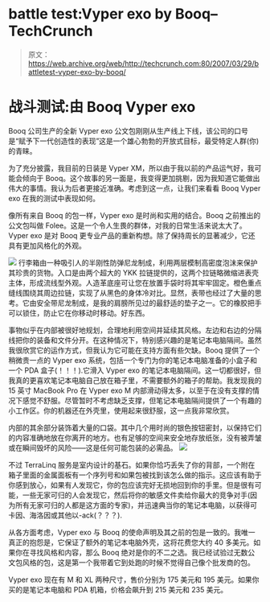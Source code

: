 # battle test:Vyper exo by Booq–TechCrunch

> 原文：<https://web.archive.org/web/http://techcrunch.com:80/2007/03/29/battletest-vyper-exo-by-booq/>

# 战斗测试:由 Booq Vyper exo

Booq 公司生产的全新 Vyper exo 公文包刚刚从生产线上下线，该公司的口号是“赋予下一代创造性的表现”这是一个雄心勃勃的开放式目标，最受特定人群(你)的青睐。

为了充分披露，我目前的日装是 Vyper XM，所以由于我以前的产品运气好，我可能会倾向于 Booq。这个故事的另一面是，我变得更加挑剔，因为我知道它能做出伟大的事情。我认为后者更接近准确。考虑到这一点，让我们来看看 Booq Vyper exo 在我的测试中表现如何。


像所有来自 Booq 的包一样，Vyper exo 是时尚和实用的结合。Booq 之前推出的公文包叫做 Folee。这是一个令人生畏的群体，对我的日常生活来说太大了。Vyper exo 是对 Booq 更专业产品的重新构想。除了保持周长的显著减少，它还具有更加风格化的外观。

![](img/3a91b29338df150a90f85a32807a09a6.png)
行李箱由一种吸引人的半刚性防弹尼龙制成，利用两层模制高密度泡沫来保护其珍贵的货物。入口是由两个超大的 YKK 拉链提供的，这两个拉链略微缩进表壳主体，形成流线型外观。人造革底座可让您在放置手袋时将其牢牢固定。橙色重点缝线围绕其周边拉链，实现了从黑色的身体冷对比。显然，表带也经过了大量的思考。它由安全带尼龙制成，是我的肩膀所见过的最舒适的垫子之一。它的橡胶把手可以锁住，防止它在你移动时移动。好东西。

事物似乎在内部被很好地规划，合理地利用空间并延续其风格。左边和右边的分隔线把你的装备和文件分开。在这种情况下，特别感兴趣的是笔记本电脑隔间。虽然我很欣赏它的运作方式，但我认为它可能在支持方面有些欠缺。Booq 提供了一个稍微贵一点的 Vyper exo 系统，包括一个专门为你的笔记本电脑准备的小盒子和一个 PDA 盒子(！！！).它滑入 Vyper exo 的笔记本电脑隔间。这一切都很好，但我真的更喜欢笔记本电脑自己放在箱子里，不需要额外的箱子的帮助。我发现我的 15 英寸 MacBook Pro 在 Vyper exo M 内部滑动得太多，以至于在没有支撑的情况下感觉不舒服。尽管暂时不考虑缺乏支撑，但笔记本电脑隔间提供了一个有趣的小工作区。你的机器还在外壳里，使用起来很舒服，这一点我非常欣赏。


内部的其余部分装饰着大量的口袋。其中几个用时尚的银色按钮密封，以保持它们的内容准确地放在你离开的地方。也有足够的空间来安全地存放纸张，没有被弄皱或在瞬间毁坏的风险——这是任何可能包装的必需品。
![](img/fff5f41f483504d2e6b2218cd83c1d22.png)

不过 TerraLinq 服务是室内设计的基石。如果你恰巧丢失了你的背部，一个附在箱子里面的金属面板有一个序列号和如果包被找到该怎么做的指示。这应该有助于你感到放心，如果有人发现它，你的包应该完好无损地回到你的手里。但是很有可能，一些无家可归的人会发现它，然后将你的敏感文件卖给你最大的竞争对手(因为所有无家可归的人都是这方面的专家)，并迅速典当你的笔记本电脑，以获得可卡因、海洛因或其他以-ack(？？？).

从各方面考虑，Vyper exo 与 Booq 的使命声明及其之前的包是一致的。我唯一真正的抱怨是，它保证了额外的笔记本电脑外壳，这将花费您大约 40 多美元。如果你在寻找风格和内容，那么 Booq 绝对是你的不二之选。我已经试验过无数公文包风格的包，这是第一个我带着它到处跑的时候不觉得自己像个批发商的包。

Vyper exo 现在有 M 和 XL 两种尺寸，售价分别为 175 美元和 195 美元。如果你买的是笔记本电脑和 PDA 机箱，价格会飙升到 215 美元和 235 美元。
